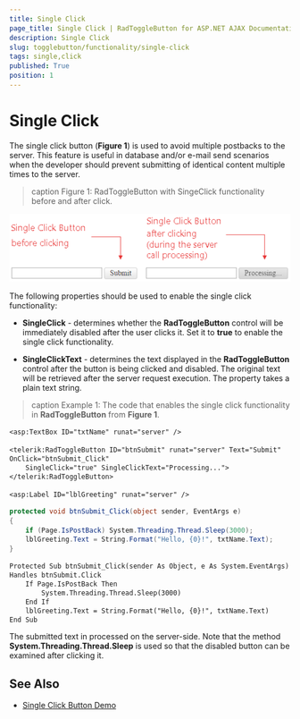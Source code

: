 ```yaml
---
title: Single Click
page_title: Single Click | RadToggleButton for ASP.NET AJAX Documentation
description: Single Click
slug: togglebutton/functionality/single-click
tags: single,click
published: True
position: 1
---
```


# Single Click

The single click button (**Figure 1**) is used to avoid multiple postbacks to the server. This feature is useful in database and/or e-mail send scenarios when the developer should prevent submitting of identical content multiple times to the server.

>caption Figure 1: RadToggleButton with SingeClick functionality before and after click.

![button-single-click](images/button-single-click.png)

The following properties should be used to enable the single click functionality:

* **SingleClick** - determines whether the **RadToggleButton** control will be immediately disabled after the user clicks it. Set it to **true** to enable the single click functionality.

* **SingleClickText** - determines the text displayed in the **RadToggleButton** control after the button is being clicked and disabled. The original text will be retrieved after the server request execution. The property takes a plain text string.

>caption Example 1: The code that enables the single click functionality in **RadToggleButton** from **Figure 1**.

````ASP.NET
<asp:TextBox ID="txtName" runat="server" />

<telerik:RadToggleButton ID="btnSubmit" runat="server" Text="Submit" OnClick="btnSubmit_Click"
	SingleClick="true" SingleClickText="Processing...">
</telerik:RadToggleButton>

<asp:Label ID="lblGreeting" runat="server" />
````

````C#
protected void btnSubmit_Click(object sender, EventArgs e)
{
	if (Page.IsPostBack) System.Threading.Thread.Sleep(3000);
	lblGreeting.Text = String.Format("Hello, {0}!", txtName.Text);
}
````
````VB
Protected Sub btnSubmit_Click(sender As Object, e As System.EventArgs) Handles btnSubmit.Click
	If Page.IsPostBack Then
		System.Threading.Thread.Sleep(3000)
	End If
	lblGreeting.Text = String.Format("Hello, {0}!", txtName.Text)
End Sub
````

The submitted text in processed on the server-side. Note that the method **System.Threading.Thread.Sleep**	is used so that the disabled button can be examined after clicking it.

## See Also

 * [Single Click Button Demo](http://demos.telerik.com/aspnet-ajax/togglebutton/examples/singleclick/defaultcs.aspx)
